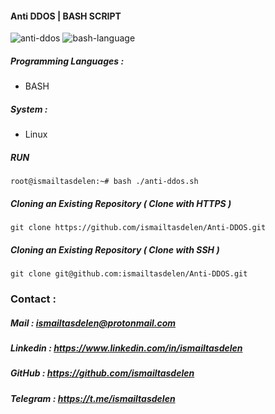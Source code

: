 #### Anti DDOS | BASH SCRIPT

![anti-ddos](https://user-images.githubusercontent.com/15425071/34910181-caa9f41c-f8c0-11e7-9ec5-6d43adfeb4bd.png) ![bash-language](https://user-images.githubusercontent.com/15425071/34910256-37569a6a-f8c2-11e7-81d8-42dec07d4ef8.png)

##### Programming Languages :

* BASH

##### System :

* Linux

##### RUN
```
root@ismailtasdelen:~# bash ./anti-ddos.sh
```

##### Cloning an Existing Repository ( Clone with HTTPS )
```
git clone https://github.com/ismailtasdelen/Anti-DDOS.git
```

##### Cloning an Existing Repository ( Clone with SSH )
```
git clone git@github.com:ismailtasdelen/Anti-DDOS.git
```

### Contact :

##### Mail : ismailtasdelen@protonmail.com

##### Linkedin : https://www.linkedin.com/in/ismailtasdelen

##### GitHub : https://github.com/ismailtasdelen

##### Telegram : https://t.me/ismailtasdelen
